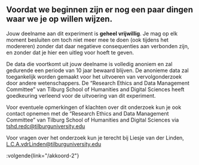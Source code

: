 ## __Voordat we beginnen zijn er nog een paar dingen waar we je op willen wijzen.__

Jouw deelname aan dit experiment is **geheel vrijwillig**. Je mag op elk moment besluiten om toch niet meer mee te doen (ook tijdens het modereren) zonder dat daar negatieve consequenties aan verbonden zijn, en zonder dat je hier een uitleg voor hoeft te geven.

De data die voortkomt uit jouw deelname is volledig anoniem en zal gedurende een periode van 10 jaar bewaard blijven. De anonieme data zal toegankelijk worden gemaakt voor het uitvoeren van vervolgonderzoek door andere wetenschappers. De “Research Ethics and Data Management Committee” van Tilburg School of Humanities and Digital Sciences heeft goedkeuring verleend voor de uitvoering van dit experiment.

Voor eventuele opmerkingen of klachten over dit onderzoek kun je ook contact opnemen met de “Research Ethics and Data Management Committee” van Tilburg School of Humanities and Digital Sciences via tshd.redc@tilburguniversity.edu

Voor vragen over het onderzoek kun je terecht bij Liesje van der Linden, L.C.A.vdrLinden@tilburguniversity.edu


:volgende{link="/akkoord-2"}
